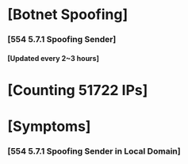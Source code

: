# [Botnet Spoofing]
### [554 5.7.1 Spoofing Sender]
#### [Updated every 2~3 hours]

# [Counting 51722 IPs]

# [Symptoms] 
###   [554 5.7.1 Spoofing Sender in Local Domain]
